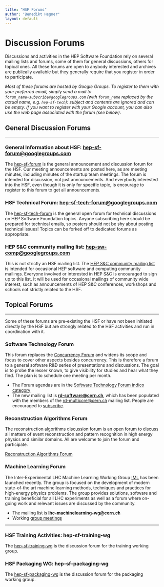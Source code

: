 ```yaml
---
title: "HSF Forums"
author: "Benedikt Hegner"
layout: default
---
```


# Discussion Forums

Discussions and activities in the HEP Software Foundation rely on several mailing lists and forums, some of them for general discussions, others for topical ones. All these forums are open to anybody interested and archives are publically available but they generally require that you register in order to participate.

*Most of these forums are hosted by Google Groups. To register to them with your preferred email, simply send a mail to
`forum_name+subscribe@googlegroups.com` (with `forum_name` replaced by the actual name, e.g. `hep-sf-tech`): subject and contents 
are ignored and can be empty. If you want to register with your Google account, you can also use the web page associated with the forum
(see below).*


## General Discussion Forums
-----

### General Information about HSF: hep-sf-forum@googlegroups.com

The [hep-sf-forum](http://groups.google.com/d/forum/hep-sf-forum) is the general announcement and discussion forum for the HSF. Our meeting announcements are posted here, as are meeting minutes, including minutes of the startup team meetings. The forum is intended for discussion, not just announcements. And everybody interested into the HSF, even though it is only for specific topic, is encourage to register to this forum to get all announcements. 

### HSF Technical Forum: hep-sf-tech-forum@googlegroups.com

The [hep-sf-tech-forum](https://groups.google.com/forum/#%21forum/hep-sf-tech-forum) is the general open forum for technical discussions on HEP Software Foundation topics. Anyone subscribing here should be prepared for technical emails, so posters should not be shy about posting technical issues! Topics can be forked off to dedicated forums as appropriate.


### HEP S&C community mailing list: hep-sw-comp@googlegroups.com

This is not strictly an HSF mailing list. The [HEP S&C community mailing list](http://groups.google.com/d/forum/hep-sw-comp) is intended for occasional HEP software and computing community mailings. Everyone involved or interested in HEP S&C is encouraged to sign up to this list. It will be used for occasional mailings of community wide interest, such as announcements of HEP S&C conferences, workshops and schools not strictly related to the HSF.


## Topical Forums
------

Some of these forums are pre-existing the HSF or have not been initiated directly by the HSF but are strongly related to the HSF activities and run in coordination with it.


### Software Technology Forum

This forum replaces the [Concurrency Forum](https://concurrency.web.cern.ch/node) and widens its scope and focus to cover other aspects besides concurrency. This is therefore a forum to a general software
R&D series of presentations and discussions. The goal is to probe the lesser known, to give visibility for studies and hear what they find. The plan is to schedule one meeting per month.

- The Forum agendas are in the [Software Technology Forum indico category](https://indico.cern.ch/category/7857/) 
- The new mailing list is **rd-software@cern.ch**, which has been populated with the members of the 
  rd-multicore@cern.ch mailing list. People are encouraged to [subscribe](https://e-groups.cern.ch/e-groups/EgroupsSubscription.do?egroupName=rd-software).

### Reconstruction Algorithms Forum

The reconstruction algorithms discussion forum is an open forum to discuss all matters of event reconstruction and pattern recognition in high energy physics and similar domains. All are welcome to join the forum and participate.

[Reconstruction Algorithms Forum ](https://groups.google.com/forum/#!forum/hep-sf-reconstruction)

### Machine Learning Forum
The Inter-Experimental LHC Machine Learning Working Group [IML](http://iml.cern.ch/) has been launched recently. 
The group is focused on the development of modern state-of-the art machine learning methods, techniques 
and practices for high-energy physics problems. The group provides solutions, software and training 
beneficial for all LHC experiments as well as a forum where on-going work and relevant issues 
are discussed by the community.

- The mailing list is **lhc-machinelearning-wg@cern.ch**
- Working [group meetings](http://iml.cern.ch/tiki-index.php?page=Indico)

---

### HSF Training Activities: hep-sf-training-wg
The [hep-sf-training-wg](https://groups.google.com/forum/#%21forum/hep-sf-training-wg) is the discussion forum for the training working group.

### HSF Packaging WG: hep-sf-packaging-wg
The [hep-sf-packaging-wg](https://groups.google.com/forum/#%21forum/hep-sf-packaging-wg) is the discussion forum for the packaging working group.

